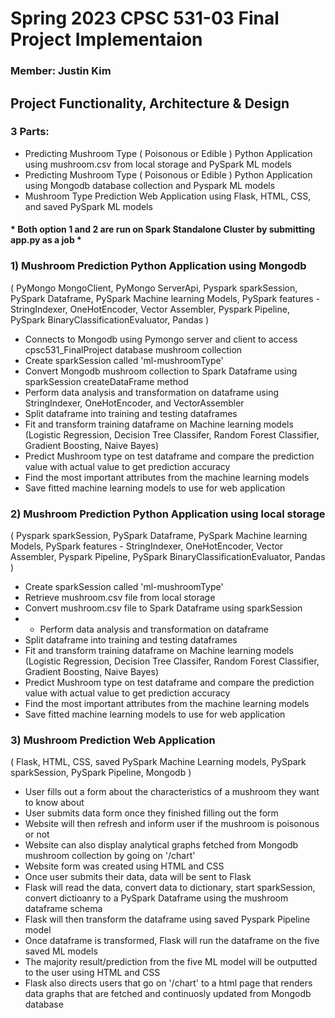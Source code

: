 # Spring 2023 CPSC 531-03 Final Project Implementaion
### Member: Justin Kim


## Project Functionality, Architecture & Design
### 3 Parts:
   - Predicting Mushroom Type ( Poisonous or Edible ) Python Application using mushroom.csv from local storage and PySpark ML models
   - Predicting Mushroom Type ( Poisonous or Edible ) Python Application using Mongodb database collection and Pyspark ML models
   - Mushroom Type Prediction Web Application using Flask, HTML, CSS, and saved PySpark ML models

#### * Both option 1 and 2 are run on Spark Standalone Cluster by submitting app.py as a job *

### 1) Mushroom Prediction Python Application using Mongodb
( PyMongo MongoClient, PyMongo ServerApi, Pyspark sparkSession, PySpark Dataframe, PySpark Machine learning Models, PySpark features - StringIndexer, OneHotEncoder, Vector Assembler, Pyspark Pipeline, PySpark BinaryClassificationEvaluator, Pandas )
   - Connects to Mongodb using Pymongo server and client to access cpsc531_FinalProject database mushroom collection
   - Create sparkSession called 'ml-mushroomType'
   - Convert Mongodb mushroom collection to Spark Dataframe using sparkSession createDataFrame method
   - Perform data analysis and transformation on dataframe using StringIndexer, OneHotEncoder, and VectorAssembler
   - Split dataframe into training and testing dataframes
   - Fit and transform training dataframe on Machine learning models (Logistic Regression, Decision Tree Classifer, Random Forest Classifier, Gradient Boosting, Naive Bayes)
   - Predict Mushroom type on test dataframe and compare the prediction value with actual value to get prediction accuracy
   - Find the most important attributes from the machine learning models
   - Save fitted machine learning models to use for web application


### 2) Mushroom Prediction Python Application using local storage
( Pyspark sparkSession, PySpark Dataframe, PySpark Machine learning Models, PySpark features - StringIndexer, OneHotEncoder, Vector Assembler, Pyspark Pipeline, PySpark BinaryClassificationEvaluator, Pandas )
   - Create sparkSession called 'ml-mushroomType'
   - Retrieve mushroom.csv file from local storage
   - Convert mushroom.csv file to Spark Dataframe using sparkSession
   - - Perform data analysis and transformation on dataframe
   - Split dataframe into training and testing dataframes
   - Fit and transform training dataframe on Machine learning models (Logistic Regression, Decision Tree Classifer, Random Forest Classifier, Gradient Boosting, Naive Bayes)
   - Predict Mushroom type on test dataframe and compare the prediction value with actual value to get prediction accuracy
   - Find the most important attributes from the machine learning models
   - Save fitted machine learning models to use for web application


### 3) Mushroom Prediction Web Application
( Flask, HTML, CSS, saved PySpark Machine Learning models, PySpark sparkSession, PySpark Pipeline, Mongodb )
   - User fills out a form about the characteristics of a mushroom they want to know about
   - User submits data form once they finished filling out the form
   - Website will then refresh and inform user if the mushroom is poisonous or not
   - Website can also display analytical graphs fetched from Mongodb mushroom collection by going on '/chart' 
   - Website form was created using HTML and CSS
   - Once user submits their data, data will be sent to Flask
   - Flask will read the data, convert data to dictionary, start sparkSession, convert dictioanry to a PySpark Dataframe using the mushroom dataframe schema
   - Flask will then transform the dataframe using saved Pyspark Pipeline model
   - Once dataframe is transformed, Flask will run the dataframe on the five saved ML models
   - The majority result/prediction from the five ML model will be outputted to the user using HTML and CSS
   - Flask also directs users that go on '/chart' to a html page that renders data graphs that are fetched and continuosly updated from Mongodb database
